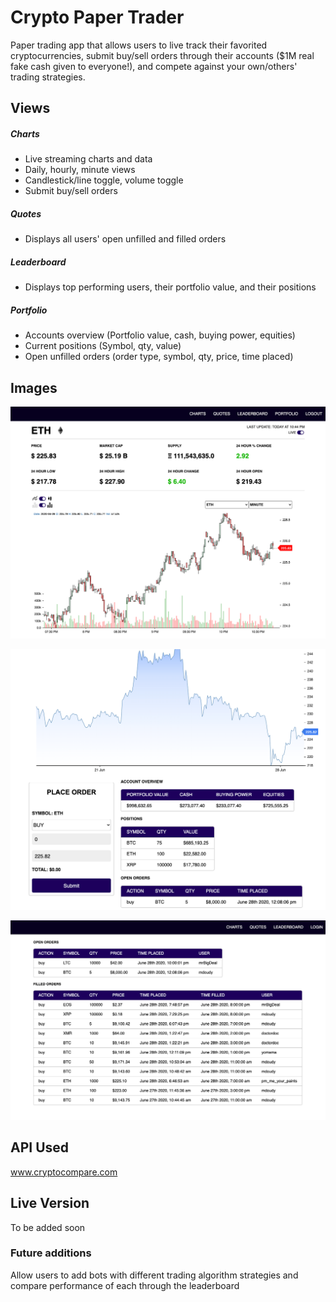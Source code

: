 # Crypto Paper Trader
Paper trading app that allows users to live track their favorited cryptocurrencies, submit buy/sell orders through their accounts ($1M real fake cash given to everyone!), and compete against your own/others' trading strategies.

## Views
##### Charts
* Live streaming charts and data
* Daily, hourly, minute views
* Candlestick/line toggle, volume toggle
* Submit buy/sell orders

##### Quotes
* Displays all users' open unfilled and filled orders

##### Leaderboard
* Displays top performing users, their portfolio value, and their positions

##### Portfolio
* Accounts overview (Portfolio value, cash, buying power, equities)
* Current positions (Symbol, qty, value)
* Open unfilled orders (order type, symbol, qty, price, time placed)

## Images

![Charts View](/docs/images/Chart-View-06-28-20.png)

![Charts View](/docs/images/Order-View-06-28-20.png)

![Charts View](/docs/images/Quotes-View-06-28-20.png)

## API Used
www.cryptocompare.com

## Live Version
To be added soon

### Future additions
Allow users to add bots with different trading algorithm strategies and compare performance of each through the leaderboard
